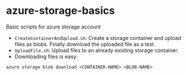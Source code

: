 # azure-storage-basics
Basic scripts for azure storage account

- `CreateContainerAndUpload.sh`: Create a storage container and upload files as blobs. Finally download the uploaded file as a test.
- `UploadFile.sh`: Upload files to an already existing storage container. 
- Downloading files is easy:
```
azure storage blob download <CONTAINER-NAME> <BLOB-NAME>
```
